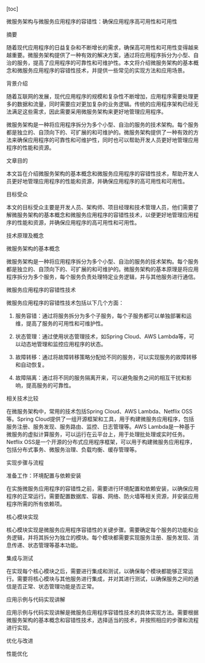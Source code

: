 
[toc]                    
                
                
微服务架构与微服务应用程序的容错性：确保应用程序高可用性和可用性

摘要

随着现代应用程序的日益复杂和不断增长的需求，确保高可用性和可用性变得越来越重要。微服务架构提供了一种有效的解决方案，通过将应用程序拆分为小型、自治的服务，提高了应用程序的可靠性和可维护性。本文将介绍微服务架构的基本概念和微服务应用程序的容错性技术，并提供一些常见的实现方法和应用场景。

背景介绍

随着互联网的发展，现代应用程序的规模和复杂性不断增加，应用程序需要处理更多的数据和流量，同时需要应对更加复杂的业务逻辑。传统的应用程序架构已经无法满足这些需求，因此需要采用微服务架构来更好地管理应用程序。

微服务架构是一种将应用程序拆分为多个小型、自治的服务的技术架构。每个服务都是独立的、自顶向下的、可扩展的和可维护的。微服务架构提供了一种有效的方法来确保应用程序的可靠性和可维护性，同时也可以帮助开发人员更好地管理应用程序的性能和资源。

文章目的

本文旨在介绍微服务架构的基本概念和微服务应用程序的容错性技术，帮助开发人员更好地管理应用程序的性能和资源，并确保应用程序的高可用性和可用性。

目标受众

本文的目标受众主要是开发人员、架构师、项目经理和技术管理人员，他们需要了解微服务架构的基本概念和微服务应用程序的容错性技术，以便更好地管理应用程序的性能和资源，并确保应用程序的高可用性和可用性。

技术原理及概念

微服务架构的基本概念

微服务架构是一种将应用程序拆分为多个小型、自治的服务的技术架构。每个服务都是独立的、自顶向下的、可扩展的和可维护的。微服务架构的基本原理是将应用程序拆分为多个服务，每个服务负责处理特定业务逻辑，并与其他服务进行通信。

微服务应用程序的容错性技术

微服务应用程序的容错性技术包括以下几个方面：

1. 服务容错：通过将服务拆分为多个子服务，每个子服务都可以单独部署和运维，提高了服务的可用性和可维护性。

2. 状态管理：通过使用状态管理技术，如Spring Cloud、AWS Lambda等，可以动态地管理和监控应用程序的状态。

3. 故障转移：通过将故障转移策略分配给不同的服务，可以实现服务的故障转移和自动恢复。

4. 故障隔离：通过将不同的服务隔离开来，可以避免服务之间的相互干扰和影响，提高服务的可靠性。

相关技术比较

在微服务架构中，常用的技术包括Spring Cloud、AWS Lambda、Netflix OSS等。Spring Cloud提供了一组开源框架和工具，用于构建微服务应用程序，包括服务注册、服务发现、服务路由、监控、日志管理等。AWS Lambda是一种基于微服务的虚拟计算服务，可以运行在云平台上，用于处理批处理或实时任务。Netflix OSS是一个开源的分布式应用程序框架，可以用于构建微服务应用程序，包括分布式事务、微服务治理、负载均衡、缓存管理等。

实现步骤与流程

准备工作：环境配置与依赖安装

在实施微服务应用程序的容错性之前，需要进行环境配置和依赖安装，以确保应用程序的正常运行。需要配置数据库、容器、网络、防火墙等相关资源，并安装应用程序所需的所有依赖项。

核心模块实现

核心模块实现是微服务应用程序容错性的关键步骤。需要确定每个服务的功能和业务逻辑，并将其拆分为独立的模块。每个模块都需要实现服务注册、服务发现、消息传递、状态管理等基本功能。

集成与测试

在实现每个核心模块之后，需要进行集成和测试，以确保每个模块都能够正常运行。需要将核心模块与其他服务进行集成，并对其进行测试，以确保服务之间的通信是否正常、状态管理功能是否正常。

应用示例与代码实现讲解

应用示例与代码实现讲解是微服务应用程序容错性技术的具体实现方法。需要根据微服务架构的基本概念和容错性技术，选择适当的技术，并按照相应的步骤和流程进行实现。

优化与改进

性能优化

